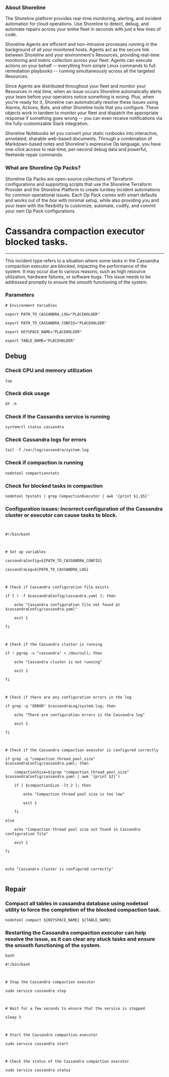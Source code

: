 
### About Shoreline
The Shoreline platform provides real-time monitoring, alerting, and incident automation for cloud operations. Use Shoreline to detect, debug, and automate repairs across your entire fleet in seconds with just a few lines of code.

Shoreline Agents are efficient and non-intrusive processes running in the background of all your monitored hosts. Agents act as the secure link between Shoreline and your environment's Resources, providing real-time monitoring and metric collection across your fleet. Agents can execute actions on your behalf -- everything from simple Linux commands to full remediation playbooks -- running simultaneously across all the targeted Resources.

Since Agents are distributed throughout your fleet and monitor your Resources in real time, when an issue occurs Shoreline automatically alerts your team before your operators notice something is wrong. Plus, when you're ready for it, Shoreline can automatically resolve these issues using Alarms, Actions, Bots, and other Shoreline tools that you configure. These objects work in tandem to monitor your fleet and dispatch the appropriate response if something goes wrong -- you can even receive notifications via the fully-customizable Slack integration.

Shoreline Notebooks let you convert your static runbooks into interactive, annotated, sharable web-based documents. Through a combination of Markdown-based notes and Shoreline's expressive Op language, you have one-click access to real-time, per-second debug data and powerful, fleetwide repair commands.

### What are Shoreline Op Packs?
Shoreline Op Packs are open-source collections of Terraform configurations and supporting scripts that use the Shoreline Terraform Provider and the Shoreline Platform to create turnkey incident automations for common operational issues. Each Op Pack comes with smart defaults and works out of the box with minimal setup, while also providing you and your team with the flexibility to customize, automate, codify, and commit your own Op Pack configurations.

# Cassandra compaction executor blocked tasks.
---

This incident type refers to a situation where some tasks in the Cassandra compaction executor are blocked, impacting the performance of the system. It may occur due to various reasons, such as high resource utilization, hardware failures, or software bugs. This issue needs to be addressed promptly to ensure the smooth functioning of the system.

### Parameters
```shell
# Environment Variables

export PATH_TO_CASSANDRA_LOG="PLACEHOLDER"

export PATH_TO_CASSANDRA_CONFIG="PLACEHOLDER"

export KEYSPACE_NAME="PLACEHOLDER"

export TABLE_NAME="PLACEHOLDER"
```

## Debug

### Check CPU and memory utilization
```shell
top
```

### Check disk usage
```shell
df -h
```

### Check if the Cassandra service is running
```shell
systemctl status cassandra
```

### Check Cassandra logs for errors
```shell
tail -f /var/log/cassandra/system.log
```

### Check if compaction is running
```shell
nodetool compactionstats
```

### Check for blocked tasks in compaction
```shell
nodetool tpstats | grep CompactionExecutor | awk '{print $1,$5}'
```

### Configuration issues: Incorrect configuration of the Cassandra cluster or executor can cause tasks to block.
```shell


#!/bin/bash



# Set up variables

cassandraConfig=${PATH_TO_CASSANDRA_CONFIG}

cassandraLog=${PATH_TO_CASSANDRA_LOG}



# Check if Cassandra configuration file exists

if [ ! -f $cassandraConfig/cassandra.yaml ]; then

    echo "Cassandra configuration file not found at $cassandraConfig/cassandra.yaml"

    exit 1

fi



# Check if the Cassandra cluster is running

if ! pgrep -x "cassandra" > /dev/null; then

    echo "Cassandra cluster is not running"

    exit 1

fi



# Check if there are any configuration errors in the log

if grep -q "ERROR" $cassandraLog/system.log; then

    echo "There are configuration errors in the Cassandra log"

    exit 1

fi



# Check if the Cassandra compaction executor is configured correctly

if grep -q "compaction_thread_pool_size" $cassandraConfig/cassandra.yaml; then

    compactionSize=$(grep "compaction_thread_pool_size" $cassandraConfig/cassandra.yaml | awk '{print $2}')

    if [ $compactionSize -lt 2 ]; then

        echo "Compaction thread pool size is too low"

        exit 1

    fi

else

    echo "Compaction thread pool size not found in Cassandra configuration file"

    exit 1

fi



echo "Cassandra cluster is configured correctly"


```

## Repair


### Compact all tables in cassandra database using nodetool utility to force the completion of the blocked compaction task.
```shell
nodetool compact ${KEYSPACE_NAME} ${TABLE_NAME}
```



### Restarting the Cassandra compaction executor can help resolve the issue, as it can clear any stuck tasks and ensure the smooth functioning of the system.
```shell
bash

#!/bin/bash



# Stop the Cassandra compaction executor

sudo service cassandra stop



# Wait for a few seconds to ensure that the service is stopped

sleep 5



# Start the Cassandra compaction executor

sudo service cassandra start



# Check the status of the Cassandra compaction executor

sudo service cassandra status


```